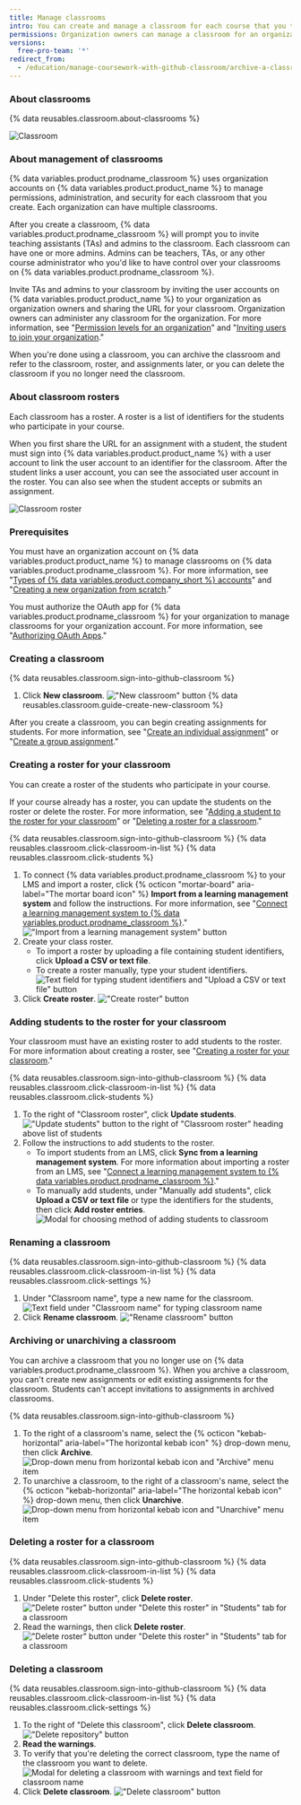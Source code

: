 ```yaml
---
title: Manage classrooms
intro: You can create and manage a classroom for each course that you teach using {% data variables.product.prodname_classroom %}.
permissions: Organization owners can manage a classroom for an organization.
versions:
  free-pro-team: '*'
redirect_from:
  - /education/manage-coursework-with-github-classroom/archive-a-classroom
---
```


### About classrooms

{% data reusables.classroom.about-classrooms %}

![Classroom](/assets/images/help/classroom/classroom-hero.png)

### About management of classrooms

{% data variables.product.prodname_classroom %} uses organization accounts on {% data variables.product.product_name %} to manage permissions, administration, and security for each classroom that you create. Each organization can have multiple classrooms.

After you create a classroom, {% data variables.product.prodname_classroom %} will prompt you to invite teaching assistants (TAs) and admins to the classroom. Each classroom can have one or more admins. Admins can be teachers, TAs, or any other course administrator who you'd like to have control over your classrooms on {% data variables.product.prodname_classroom %}.

Invite TAs and admins to your classroom by inviting the user accounts on {% data variables.product.product_name %} to your organization as organization owners and sharing the URL for your classroom. Organization owners can administer any classroom for the organization. For more information, see "[Permission levels for an organization](/organizations/managing-peoples-access-to-your-organization-with-roles/permission-levels-for-an-organization)" and "[Inviting users to join your organization](/organizations/managing-membership-in-your-organization/inviting-users-to-join-your-organization)."

When you're done using a classroom, you can archive the classroom and refer to the classroom, roster, and assignments later, or you can delete the classroom if you no longer need the classroom.

### About classroom rosters

Each classroom has a roster. A roster is a list of identifiers for the students who participate in your course.

When you first share the URL for an assignment with a student, the student must sign into {% data variables.product.product_name %} with a user account to link the user account to an identifier for the classroom. After the student links a user account, you can see the associated user account in the roster. You can also see when the student accepts or submits an assignment.

![Classroom roster](/assets/images/help/classroom/roster-hero.png)

### Prerequisites

You must have an organization account on {% data variables.product.product_name %} to manage classrooms on {% data variables.product.prodname_classroom %}. For more information, see "[Types of {% data variables.product.company_short %} accounts](/github/getting-started-with-github/types-of-github-accounts#organization-accounts)" and "[Creating a new organization from scratch](/organizations/collaborating-with-groups-in-organizations/creating-a-new-organization-from-scratch)."

You must authorize the OAuth app for {% data variables.product.prodname_classroom %} for your organization to manage classrooms for your organization account. For more information, see "[Authorizing OAuth Apps](/github/authenticating-to-github/authorizing-oauth-apps)."

### Creating a classroom

{% data reusables.classroom.sign-into-github-classroom %}
1. Click **New classroom**.
  !["New classroom" button](/assets/images/help/classroom/click-new-classroom-button.png)
{% data reusables.classroom.guide-create-new-classroom %}

After you create a classroom, you can begin creating assignments for students. For more information, see "[Create an individual assignment](/education/manage-coursework-with-github-classroom/create-an-individual-assignment)" or "[Create a group assignment](/education/manage-coursework-with-github-classroom/create-a-group-assignment)."

### Creating a roster for your classroom

You can create a roster of the students who participate in your course.

If your course already has a roster, you can update the students on the roster or delete the roster. For more information, see "[Adding a student to the roster for your classroom](#adding-students-to-the-roster-for-your-classroom)" or "[Deleting a roster for a classroom](#deleting-a-roster-for-a-classroom)."

{% data reusables.classroom.sign-into-github-classroom %}
{% data reusables.classroom.click-classroom-in-list %}
{% data reusables.classroom.click-students %}
1. To connect {% data variables.product.prodname_classroom %} to your LMS and import a roster, click {% octicon "mortar-board" aria-label="The mortar board icon" %} **Import from a learning management system** and follow the instructions. For more information, see "[Connect a learning management system to {% data variables.product.prodname_classroom %}](/education/manage-coursework-with-github-classroom/connect-a-learning-management-system-to-github-classroom)."
    !["Import from a learning management system" button](/assets/images/help/classroom/click-import-from-a-learning-management-system-button.png)
1. Create your class roster.
    - To import a roster by uploading a file containing student identifiers, click **Upload a CSV or text file**.
    - To create a roster manually, type your student identifiers.
      ![Text field for typing student identifiers and "Upload a CSV or text file" button](/assets/images/help/classroom/type-or-upload-student-identifiers.png)
1. Click **Create roster**.
  !["Create roster" button](/assets/images/help/classroom/click-create-roster-button.png)

### Adding students to the roster for your classroom

Your classroom must have an existing roster to add students to the roster. For more information about creating a roster, see "[Creating a roster for your classroom](#creating-a-roster-for-your-classroom)."

{% data reusables.classroom.sign-into-github-classroom %}
{% data reusables.classroom.click-classroom-in-list %}
{% data reusables.classroom.click-students %}
1. To the right of "Classroom roster", click **Update students**.
  !["Update students" button to the right of "Classroom roster" heading above list of students](/assets/images/help/classroom/click-update-students-button.png)
1. Follow the instructions to add students to the roster.
    - To import students from an LMS, click **Sync from a learning management system**. For more information about importing a roster from an LMS, see "[Connect a learning management system to {% data variables.product.prodname_classroom %}](/education/manage-coursework-with-github-classroom/connect-a-learning-management-system-to-github-classroom)."
    - To manually add students, under "Manually add students", click **Upload a CSV or text file** or type the identifiers for the students, then click **Add roster entries**.
      ![Modal for choosing method of adding students to classroom](/assets/images/help/classroom/classroom-add-students-to-your-roster.png)

### Renaming a classroom

{% data reusables.classroom.sign-into-github-classroom %}
{% data reusables.classroom.click-classroom-in-list %}
{% data reusables.classroom.click-settings %}
1. Under "Classroom name", type a new name for the classroom.
  ![Text field under "Classroom name" for typing classroom name](/assets/images/help/classroom/settings-type-classroom-name.png)
1. Click **Rename classroom**.
  !["Rename classroom" button](/assets/images/help/classroom/settings-click-rename-classroom-button.png)

### Archiving or unarchiving a classroom

You can archive a classroom that you no longer use on {% data variables.product.prodname_classroom %}. When you archive a classroom, you can't create new assignments or edit existing assignments for the classroom. Students can't accept invitations to assignments in archived classrooms.

{% data reusables.classroom.sign-into-github-classroom %}
1. To the right of a classroom's name, select the {% octicon "kebab-horizontal" aria-label="The horizontal kebab icon" %} drop-down menu, then click **Archive**.
  ![Drop-down menu from horizontal kebab icon and "Archive" menu item](/assets/images/help/classroom/use-drop-down-then-click-archive.png)
1. To unarchive a classroom, to the right of a classroom's name, select the {% octicon "kebab-horizontal" aria-label="The horizontal kebab icon" %} drop-down menu, then click **Unarchive**.
  ![Drop-down menu from horizontal kebab icon and "Unarchive" menu item](/assets/images/help/classroom/use-drop-down-then-click-unarchive.png)

### Deleting a roster for a classroom

{% data reusables.classroom.sign-into-github-classroom %}
{% data reusables.classroom.click-classroom-in-list %}
{% data reusables.classroom.click-students %}
1. Under "Delete this roster", click **Delete roster**.
  !["Delete roster" button under "Delete this roster" in "Students" tab for a classroom](/assets/images/help/classroom/students-click-delete-roster-button.png)
1. Read the warnings, then click **Delete roster**.
  !["Delete roster" button under "Delete this roster" in "Students" tab for a classroom](/assets/images/help/classroom/students-click-delete-roster-button-in-modal.png)

### Deleting a classroom

{% data reusables.classroom.sign-into-github-classroom %}
{% data reusables.classroom.click-classroom-in-list %}
{% data reusables.classroom.click-settings %}
1. To the right of "Delete this classroom", click **Delete classroom**.
  !["Delete repository" button](/assets/images/help/classroom/click-delete-classroom-button.png)
1. **Read the warnings**.
1. To verify that you're deleting the correct classroom, type the name of the classroom you want to delete.
  ![Modal for deleting a classroom with warnings and text field for classroom name](/assets/images/help/classroom/delete-classroom-modal-with-warning.png)
1. Click **Delete classroom**.
  !["Delete classroom" button](/assets/images/help/classroom/delete-classroom-click-delete-classroom-button.png)

